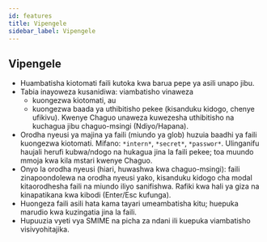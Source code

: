 ```yaml
---
id: features
title: Vipengele
sidebar_label: Vipengele
---
```


## Vipengele

- Huambatisha kiotomati faili kutoka kwa barua pepe ya asili unapo jibu.
- Tabia inayoweza kusanidiwa: viambatisho vinaweza
  - kuongezwa kiotomati, au
  - kuongezwa baada ya uthibitisho pekee (kisanduku kidogo, chenye ufikivu). Kwenye Chaguo unaweza kuwezesha uthibitisho na kuchagua jibu chaguo-msingi (Ndiyo/Hapana).
- Orodha nyeusi ya majina ya faili (miundo ya glob) huzuia baadhi ya faili kuongezwa kiotomati. Mifano: `*intern*`, `*secret*`, `*passwor*`.
  Ulinganifu haujali herufi kubwa/ndogo na hukagua jina la faili pekee; toa muundo mmoja kwa kila mstari kwenye Chaguo.
- Onyo la orodha nyeusi (hiari, huwashwa kwa chaguo-msingi): faili zinapoondolewa na orodha nyeusi yako, kisanduku kidogo cha modal kitaorodhesha faili na miundo iliyo sanifishwa. Rafiki kwa hali ya giza na kinapatikana kwa kibodi (Enter/Esc kufunga).
- Huongeza faili asili hata kama tayari umeambatisha kitu; huepuka marudio kwa kuzingatia jina la faili.
- Hupuuzia vyeti vya SMIME na picha za ndani ili kuepuka viambatisho visivyohitajika.
